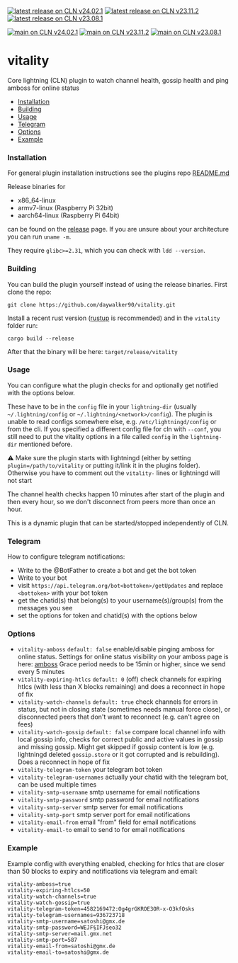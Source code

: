 [![latest release on CLN v24.02.1](https://github.com/daywalker90/vitality/actions/workflows/latest_v24.02.yml/badge.svg?event=release)](https://github.com/daywalker90/vitality/actions/workflows/latest_v24.02.yml) [![latest release on CLN v23.11.2](https://github.com/daywalker90/vitality/actions/workflows/latest_v23.11.yml/badge.svg?event=release)](https://github.com/daywalker90/vitality/actions/workflows/latest_v23.11.yml) [![latest release on CLN v23.08.1](https://github.com/daywalker90/vitality/actions/workflows/latest_v23.08.yml/badge.svg?event=release)](https://github.com/daywalker90/vitality/actions/workflows/latest_v23.08.yml)

[![main on CLN v24.02.1](https://github.com/daywalker90/vitality/actions/workflows/main_v24.02.yml/badge.svg?event=push)](https://github.com/daywalker90/vitality/actions/workflows/main_v24.02.yml) [![main on CLN v23.11.2](https://github.com/daywalker90/vitality/actions/workflows/main_v23.11.yml/badge.svg?event=push)](https://github.com/daywalker90/vitality/actions/workflows/main_v23.11.yml) [![main on CLN v23.08.1](https://github.com/daywalker90/vitality/actions/workflows/main_v23.08.yml/badge.svg?event=push)](https://github.com/daywalker90/vitality/actions/workflows/main_v23.08.yml)

# vitality 
Core lightning (CLN) plugin to watch channel health, gossip health and ping amboss for online status

* [Installation](#installation)
* [Building](#building)
* [Usage](#usage)
* [Telegram](#telegram)
* [Options](#options)
* [Example](#example)

### Installation
For general plugin installation instructions see the plugins repo [README.md](https://github.com/lightningd/plugins/blob/master/README.md#Installation)

Release binaries for
* x86_64-linux
* armv7-linux (Raspberry Pi 32bit)
* aarch64-linux (Raspberry Pi 64bit)

can be found on the [release](https://github.com/daywalker90/vitality/releases) page. If you are unsure about your architecture you can run ``uname -m``.

They require ``glibc>=2.31``, which you can check with ``ldd --version``.

### Building
You can build the plugin yourself instead of using the release binaries.
First clone the repo:

``git clone https://github.com/daywalker90/vitality.git``

Install a recent rust version ([rustup](https://rustup.rs/) is recommended) and in the ``vitality`` folder run:

``cargo build --release``

After that the binary will be here: ``target/release/vitality``

### Usage
You can configure what the plugin checks for and optionally get notified with the options below.

These have to be in the ``config`` file in your ``lightning-dir`` (usually ``~/.lightning/config`` or ``~/.lightning/<network>/config``). The plugin is unable to read configs somewhere else, e.g. ``/etc/lightningd/config`` or from the cli. If you specified a different config file for cln with ``--conf``, you still need to put the vitality options in a file called ``config`` in the ``lightning-dir`` mentioned before.

:warning: Make sure the plugin starts with lightningd (either by setting ``plugin=/path/to/vitality`` or putting it/link it in the plugins folder). Otherwise you have to comment out the ``vitality-`` lines or lightningd will not start

The channel health checks happen 10 minutes after start of the plugin and then every hour, so we don't disconnect from peers more than once an hour.

This is a dynamic plugin that can be started/stopped independently of CLN.

### Telegram
How to configure telegram notifications:
* Write to the @BotFather to create a bot and get the bot token
* Write to your bot
* visit ``https://api.telegram.org/bot<bottoken>/getUpdates`` and replace ``<bottoken>`` with your bot token
* get the chatid(s) that belong(s) to your username(s)/group(s) from the messages you see
* set the options for token and chatid(s) with the options below

### Options
* ``vitality-amboss`` ``default: false`` enable/disable pinging amboss for online status. Settings for online status visibility on your amboss page is here: [amboss](https://amboss.space/settings?page=monitoring)  Grace period needs to be 15min or higher, since we send every 5 minutes
* ``vitality-expiring-htlcs`` ``default: 0`` (off) check channels for expiring htlcs (with less than X blocks remaining) and does a reconnect in hope of fix
* ``vitality-watch-channels`` ``default: true`` check channels for errors in status, but not in closing state (sometimes needs manual force close), or disconnected peers that don't want to reconnect (e.g. can't agree on fees)
* ``vitality-watch-gossip`` ``default: false`` compare local channel info with local gossip info, checks for correct public and active values in gossip and missing gossip. Might get skipped if gossip content is low (e.g. lightningd deleted ``gossip.store`` or it got corrupted and is rebuilding). Does a reconnect in hope of fix
* ``vitality-telegram-token`` your telegram bot token
* ``vitality-telegram-usernames`` actually your chatid with the telegram bot, can be used multiple times
* ``vitality-smtp-username`` smtp username for email notifications
* ``vitality-smtp-password`` smtp password for email notifications
* ``vitality-smtp-server`` smtp server for email notifications
* ``vitality-smtp-port`` smtp server port for email notifications
* ``vitality-email-from`` email "from" field for email notifications
* ``vitality-email-to`` email to send to for email notifications

### Example
Example config with everything enabled, checking for htlcs that are closer than 50 blocks to expiry and notifications via telegram and email:
```
vitality-amboss=true
vitality-expiring-htlcs=50
vitality-watch-channels=true
vitality-watch-gossip=true
vitality-telegram-token=4582169472:Og4grGKROE3OR-x-O3kfOsks
vitality-telegram-usernames=936723718
vitality-smtp-username=satoshi@gmx.de
vitality-smtp-password=WEJF§IFJseo32
vitality-smtp-server=mail.gmx.net
vitality-smtp-port=587
vitality-email-from=satoshi@gmx.de
vitality-email-to=satoshi@gmx.de
```
